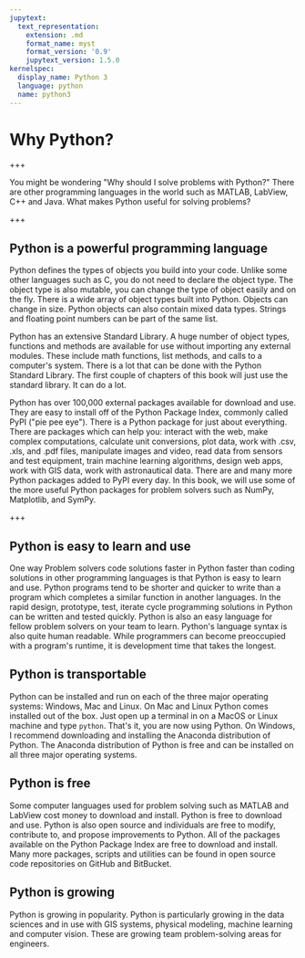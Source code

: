 ```yaml
---
jupytext:
  text_representation:
    extension: .md
    format_name: myst
    format_version: '0.9'
    jupytext_version: 1.5.0
kernelspec:
  display_name: Python 3
  language: python
  name: python3
---
```


# Why Python?

+++

You might be wondering "Why should I solve problems with Python?" There are other programming languages in the world such as MATLAB, LabView, C++ and Java. What makes Python useful for solving problems?

+++

## Python is a powerful programming language

Python defines the types of objects you build into your code. Unlike some other languages such as C, you do not need to declare the object type. The object type is also mutable, you can change the type of object easily and on the fly. There is a wide array of object types built into Python. Objects can change in size. Python objects can also contain mixed data types. Strings and floating point numbers can be part of the same list.

Python has an extensive Standard Library. A huge number of object types, functions and methods are available for use without importing any external modules. These include math functions, list methods, and calls to a computer's system. There is a lot that can be done with the Python Standard Library. The first couple of chapters of this book will just use the standard library. It can do a lot.

Python has over 100,000 external packages available for download and use. They are easy to install off of the Python Package Index, commonly called PyPI ("pie pee eye"). There is a Python package for just about everything. There are packages which can help you: interact with the web, make complex computations, calculate unit conversions, plot data, work with .csv, .xls, and .pdf files, manipulate images and video, read data from sensors and test equipment, train machine learning algorithms, design web apps, work with GIS data, work with astronautical data. There are and many more Python packages added to PyPI every day. In this book, we will use some of the more useful Python packages for problem solvers such as NumPy, Matplotlib, and SymPy.

+++

## Python is easy to learn and use

One way Problem solvers code solutions faster in Python faster than coding solutions in other programming languages is that Python is easy to learn and use. Python programs tend to be shorter and quicker to write than a program which completes a similar function in another languages. In the rapid design, prototype, test, iterate cycle programming solutions in Python can be written and tested quickly. Python is also an easy language for fellow problem solvers on your team to learn. Python's language syntax is also quite human readable. While programmers can become preoccupied with a program's runtime, it is development time that takes the longest.

## Python is transportable
Python can be installed and run on each of the three major operating systems: Windows, Mac and Linux. On Mac and Linux Python comes installed out of the box. Just open up a terminal in on a MacOS or Linux machine and type ```python```. That's it, you are now using Python. On Windows, I recommend downloading and installing the Anaconda distribution of Python. The Anaconda distribution of Python is free and can be installed on all three major operating systems.

## Python is free
Some computer languages used for problem solving such as MATLAB and LabView cost money to download and install. Python is free to download and use. Python is also open source and individuals are free to modify, contribute to, and propose improvements to Python. All of the packages available on the Python Package Index are free to download and install. Many more packages, scripts and utilities can be found in open source code repositories on GitHub and BitBucket.

## Python is growing
Python is growing in popularity. Python is particularly growing in the data sciences and in use with GIS systems, physical modeling, machine learning and computer vision. These are growing team problem-solving areas for engineers.

```{code-cell} ipython3

```
